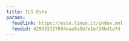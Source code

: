 ```yaml
---
title: ILS Este
params:
  feedlink: https://este.linux.it/index.xml
  feedid: 429332127694eaa9a5b7e1ef24b41a7d
---
```

